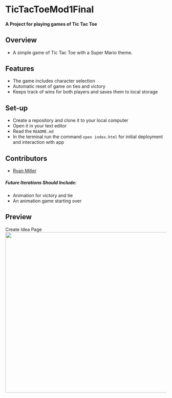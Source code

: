 # TicTacToeMod1Final

#### A Project for playing games of Tic Tac Toe

## Overview

* A simple game of Tic Tac Toe with a Super Mario theme.

## Features

* The game includes character selection
* Automatic reset of game on ties and victory
* Keeps track of wins for both players and saves them to local storage

## Set-up

* Create a repository and clone it to your local computer
* Open it in your text editor
* Read the `README.md`
* In the terminal run the command `open index.html` for initial deployment and interaction with app

## Contributors

* [Ryan Miller](https://github.com/Ryan-D-Miller)


##### Future Iterations Should Include:

* Animation for victory and tie
* An animation game starting over


## Preview
<p align="left">Create Idea Page</br>
 <img width="1000" height="500" src="./assets/IdeaMain.png">
</p>
